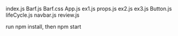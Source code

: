 index.js
Barf.js
Barf.css
App.js
ex1.js
props.js
ex2.js
ex3.js
Button.js
lifeCycle.js
navbar.js
review.js

run npm install, then npm start
